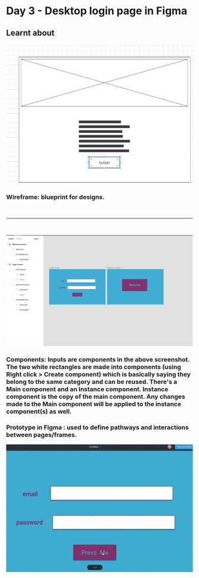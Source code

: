 # Day 3 - Desktop login page in Figma

## Learnt about

![Wirefram](images/Day3Wireframe.png)

### **Wireframe**: blueprint for designs.






<br>

<hr>
<br>

![Layers and Screens](images/Day3LayersAndScreens.png)

### **Components**: Inputs are components in the above screenshot. The two white rectangles are made into components (using Right click > Create component) which is basically saying they belong to the same category and can be reused. There's a **Main component** and an **Instance component**. Instance component is the copy of the main component. Any changes made to the Main component will be applied to the instance component(s) as well.
  
### **Prototype in Figma** : used to define pathways and interactions between pages/frames.

![Login Page](images/Day3LoginPage.gif)